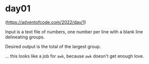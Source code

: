 # day01

(https://adventofcode.com/2022/day/1)

Input is a text file of numbers, one number per line with a blank line delineating groups.  

Desired output is the total of the largest group.

... this looks like a job for `awk`, because `awk` doesn't get enough love.